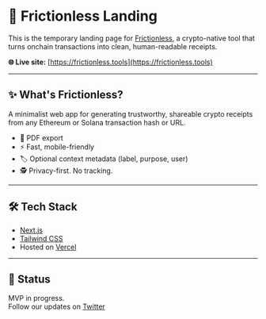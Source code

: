 # 🧾 Frictionless Landing

This is the temporary landing page for [Frictionless](https://frictionless.tools), a crypto-native tool that turns onchain transactions into clean, human-readable receipts.

**🌐 Live site:** [https://frictionless.tools](https://frictionless.tools)

---

## ✨ What's Frictionless?

A minimalist web app for generating trustworthy, shareable crypto receipts from any Ethereum or Solana transaction hash or URL.

- 🧾 PDF export
- ⚡ Fast, mobile-friendly
- 🏷️ Optional context metadata (label, purpose, user)
- 🕵️ Privacy-first. No tracking.

---

## 🛠️ Tech Stack

- [Next.js](https://nextjs.org/)
- [Tailwind CSS](https://tailwindcss.com/)
- Hosted on [Vercel](https://vercel.com)

---

## 🚧 Status

MVP in progress.  
Follow our updates on [Twitter](https://x.com/UseFrictionless)
